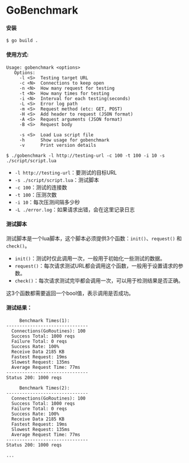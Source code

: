 # GoBenchmark

#### 安装

```shell
$ go build .
```

#### 使用方式:

```shell
Usage: gobenchmark <options>
   Options:
     -l <S>  Testing target URL
     -c <N>  Connections to keep open
     -n <N>  How many request for testing
     -t <N>  How many times for testing
     -i <N>  Interval for each testing(seconds)
     -L <S>  Error log path
     -m <S>  Request method (etc: GET, POST)
     -H <S>  Add header to request (JSON format)
     -A <S>  Request arguments (JSON format)
     -B <S>  Request body

     -s <S>  Load Lua script file
     -h      Show usage for gobenchmark
     -v      Print version details
```

```shell
$ ./gobenchmark -l http://testing-url -c 100 -t 100 -i 10 -s ./script/script.lua
```

*   `-l http://testing-url`：要测试的目标URL
*   `-s ./script/script.lua`：测试脚本
*   `-c 100`：测试的连接数
*   `-t 100`：压测次数
*   `-i 10`：每次压测间隔多少秒
*   `-L ./error.log`：如果请求出错，会在这里记录日志

#### 测试脚本

测试脚本是一个lua脚本，这个脚本必须提供3个函数：`init()`、`request()` 和 `check()`。

* `init()`：测试时仅此调用一次，一般用于初始化一些测试的数据。
* `request()`：每次请求测试URL都会调用这个函数，一般用于设置请求的参数。
* `check()`：每次请求测试完毕都会调用一次，可以用于检测结果是否正确。

这3个函数都需要返回一个bool值，表示调用是否成功。

#### 测试结果：

```
     Benchmark Times(1):
-------------------------------
  Connections(GoRoutines): 100
  Success Total: 1000 reqs
  Failure Total: 0 reqs
  Success Rate: 100%
  Receive Data 2185 KB
  Fastest Request: 19ms
  Slowest Request: 135ms
  Average Request Time: 77ms
-------------------------------
Status 200: 1000 reqs

     Benchmark Times(2):
-------------------------------
  Connections(GoRoutines): 100
  Success Total: 1000 reqs
  Failure Total: 0 reqs
  Success Rate: 100%
  Receive Data 2185 KB
  Fastest Request: 19ms
  Slowest Request: 135ms
  Average Request Time: 77ms
-------------------------------
Status 200: 1000 reqs

...
```

